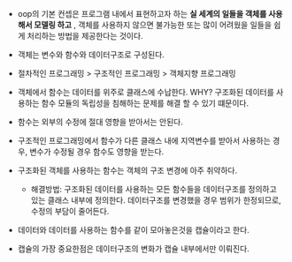+ oop의 기본 컨셉은 프로그램 내에서 표현하고자 하는 **실 세계의 일들을 객체를 사용해서 모델링 하고** , 
객체를 사용하지 않으면 불가능한 또는 많이 어려웠을 일들을 쉽게 처리하는 방법을 제공한다는 것이다.

+ 객체는 변수와 함수와 데이터구조로 구성된다.

+ 절차적인 프로그래밍 > 구조적인 프로그래밍 > 객체지향 프로그래밍

+ 객체에서 함수는 데이터를 위주로 클래스에 수납한다. WHY? 구조화된 데이터를 사용하는 함수 모듈의 독립성을 침해하는 문제를 해결 할 수 있기 떄문이다.

+ 함수는 외부의 수정에 절대 영향을 받아서는 안된다.

+ 구조적인 프로그래밍에서 함수가 다른 클래스 내에 지역변수를 받아서 사용하는 경우, 변수가 수정될 경우 함수도 영향을 받는다.

+ 구조화된 객체를 사용하는 함수는 객체의 구조 변경에 아주 취약하다.
  + 해결방법: 구조화된 데이터를 사용하는 모든 함수들을 데이터구조를 정의하고 있는 클래스 내부에 정의한다. 데이터구조를 변경했을 경우 범위가 한정되므로, 수정의 부담이 줄어든다.

+ 데이터와 데이터를 사용하는 함수를 같이 모아놓은것을 캡슐이라고 한다.

+ 캡슐의 가장 중요한점은 데이터구조의 변화가 캡슐 내부에서만 이뤄진다.
